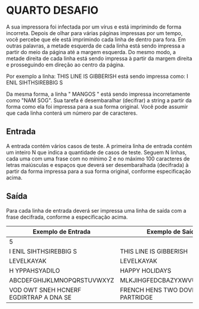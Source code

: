 # QUARTO DESAFIO

A sua impressora foi infectada por um vírus e está imprimindo de forma incorreta. Depois de olhar para várias páginas impressas por um tempo, você percebe que ele está imprimindo cada linha de dentro para fora. Em outras palavras, a metade esquerda de cada linha está sendo impressa a partir do meio da página até a margem esquerda. Do mesmo modo, a metade direita de cada linha está sendo impressa à partir da margem direita e prosseguindo em direção ao centro da página.

Por exemplo a linha:
THIS LINE IS GIBBERISH
está sendo impressa como:
I ENIL SIHTHSIREBBIG S

Da mesma forma, a linha " MANGOS " está sendo impressa incorretamente como
"NAM SOG". Sua tarefa é desembaralhar (decifrar) a string a partir da forma como ela foi impressa para a sua forma original. Você pode assumir que cada linha conterá um número par de caracteres.

## Entrada

A entrada contém vários casos de teste. A primeira linha de entrada contém um inteiro N que indica a quantidade de casos de teste. Seguem N linhas, cada uma com uma frase com no mínimo 2 e no máximo 100 caracteres de letras maiúsculas e espaços que deverá ser desembaralhada (decifrada) à partir da forma impressa para a sua forma original, conforme especificação acima.

## Saída

Para cada linha de entrada deverá ser impressa uma linha de saída com a frase decifrada, conforme a especificação acima.


| Exemplo de Entrada                                            | Exemplo de Saída                                          |
|---------------------------------------------------------------|-----------------------------------------------------------|
| 5                                                             |                                    |
| I ENIL SIHTHSIREBBIG S                                        | THIS LINE IS GIBBERISH                                                |
| LEVELKAYAK                                                    | LEVELKAYAK                                           |
| H YPPAHSYADILO                                                | HAPPY HOLIDAYS                                 |
| ABCDEFGHIJKLMNOPQRSTUVWXYZ                                    | MLKJIHGFEDCBAZYXWVUTSRQPON                       |
| VOD OWT SNEH HCNERF EGDIRTRAP A DNA SE                        | FRENCH HENS TWO DOVES AND A PARTRIDGE                                                    |

